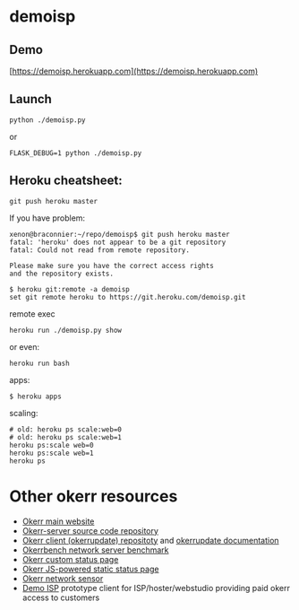 # demoisp

## Demo
[https://demoisp.herokuapp.com](https://demoisp.herokuapp.com)

## Launch
 
~~~~
python ./demoisp.py
~~~~

or
~~~~
FLASK_DEBUG=1 python ./demoisp.py
~~~~

## Heroku cheatsheet:
~~~~
git push heroku master
~~~~

If you have problem:
~~~~
xenon@braconnier:~/repo/demoisp$ git push heroku master
fatal: 'heroku' does not appear to be a git repository
fatal: Could not read from remote repository.

Please make sure you have the correct access rights
and the repository exists.
~~~~

~~~~
$ heroku git:remote -a demoisp
set git remote heroku to https://git.heroku.com/demoisp.git
~~~~

remote exec
~~~
heroku run ./demoisp.py show
~~~
or even:
~~~~
heroku run bash
~~~~

apps:
~~~~
$ heroku apps
~~~~

scaling:
~~~
# old: heroku ps scale:web=0
# old: heroku ps scale:web=1
heroku ps:scale web=0
heroku ps:scale web=1
heroku ps
~~~

# Other okerr resources
- [Okerr main website](https://okerr.com/)
- [Okerr-server source code repository](https://github.com/yaroslaff/okerr-dev/) 
- [Okerr client (okerrupdate) repositoty](https://github.com/yaroslaff/okerrupdate) and [okerrupdate documentation](https://okerrupdate.readthedocs.io/)
- [Okerrbench network server benchmark](https://github.com/yaroslaff/okerrbench)
- [Okerr custom status page](https://github.com/yaroslaff/okerr-status)
- [Okerr JS-powered static status page](https://github.com/yaroslaff/okerrstatusjs)
- [Okerr network sensor](https://github.com/yaroslaff/sensor)
- [Demo ISP](https://github.com/yaroslaff/demoisp) prototype client for ISP/hoster/webstudio providing paid okerr access to customers
  

